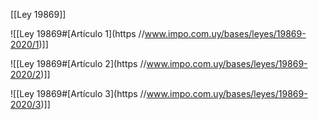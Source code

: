 [[Ley 19869]]

![[Ley 19869#[Artículo 1](https //www.impo.com.uy/bases/leyes/19869-2020/1)]]

![[Ley 19869#[Artículo 2](https //www.impo.com.uy/bases/leyes/19869-2020/2)]]

![[Ley 19869#[Artículo 3](https //www.impo.com.uy/bases/leyes/19869-2020/3)]]